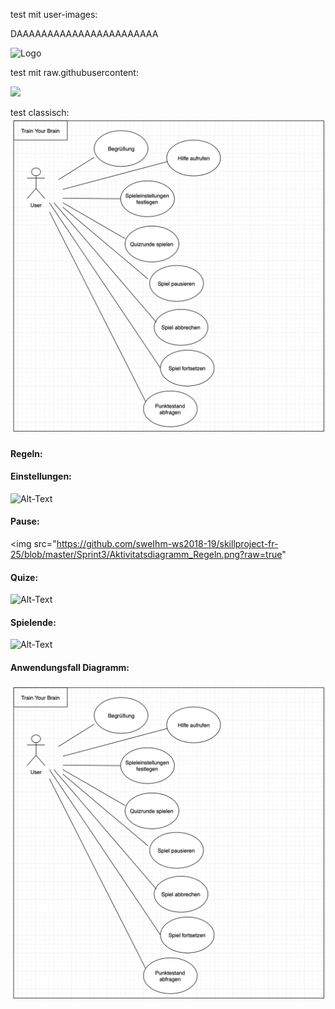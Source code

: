 test mit user-images:

DAAAAAAAAAAAAAAAAAAAAAAA

<img src="https://github.com/sweIhm-ws2018-19/skillproject-fr-25/blob/master/Sprint3/Aktivit%C3%A4tsdiagramm_Einstellung.png?raw=true" alt="Logo" class = "inline"/>


test mit raw.githubusercontent:

<img src="https://raw.githubusercontent.com/sweIhm-ws2018-19/skillproject-fr-25/blob/master/Sprint3/Aktivit%C3%A4tsdiagramm_Einstellung.png" class = "inline"/>

test classisch:
![Alt-Text](https://github.com/sweIhm-ws2018-19/skillproject-fr-25/blob/master/Sprint3/AnwendungsfalldiagrammNeu.png?raw=true)


#### Regeln:



#### Einstellungen:
![Alt-Text](https://github.com/sweIhm-ws2018-19/skillproject-fr-25/blob/master/Sprint3/Aktivit%C3%A4tsdiagramm_Einstellung.png)

#### Pause:
<img src="https://github.com/sweIhm-ws2018-19/skillproject-fr-25/blob/master/Sprint3/Aktivitatsdiagramm_Regeln.png?raw=true"


#### Quize:
![Alt-Text](https://github.com/sweIhm-ws2018-19/skillproject-fr-25/blob/master/Sprint3/Aktivit%C3%A4tsdiagramm_Quiz.png
)

#### Spielende:
![Alt-Text](https://github.com/sweIhm-ws2018-19/skillproject-fr-25/blob/master/Sprint3/Aktivit%C3%A4tsdiagramm_spielende.png)

#### Anwendungsfall Diagramm:
![Alt-Text](https://github.com/sweIhm-ws2018-19/skillproject-fr-25/blob/master/Sprint3/AnwendungsfalldiagrammNeu.png)


